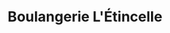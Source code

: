---
title: "Boulangerie L'Étincelle"
url: /colroy-la-grande/boulangerie-letincelle/
shop: Bäckerei
---